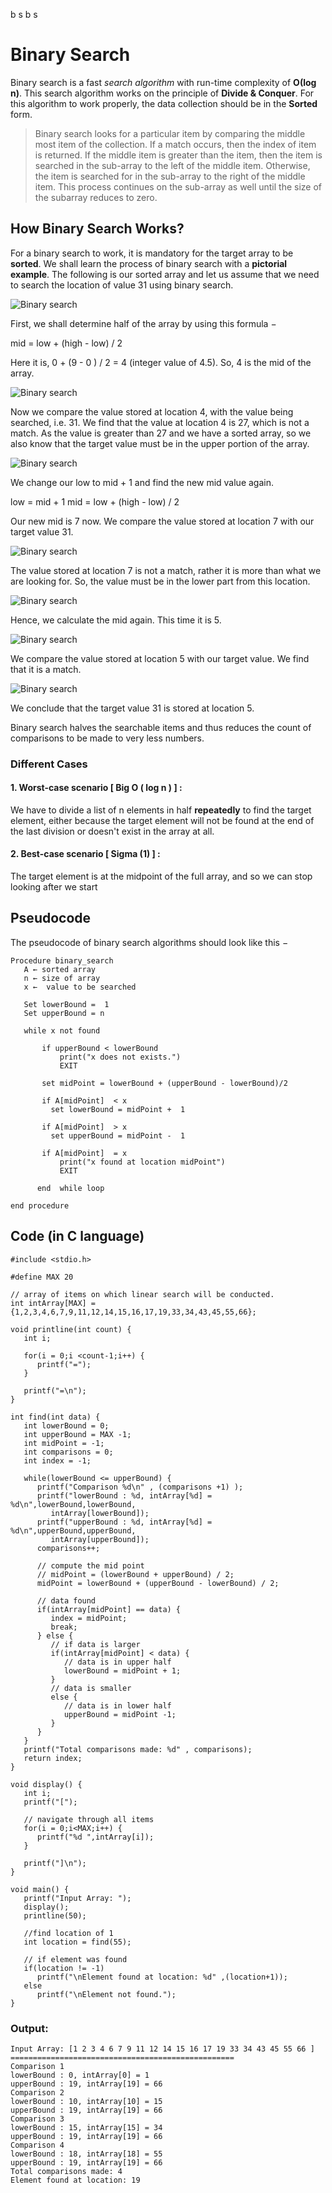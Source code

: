 b s
b s
# Binary Search

Binary search is a fast *search algorithm* with run-time complexity of **Ο(log n)**. This search algorithm works on the principle of **Divide & Conquer**. For this algorithm to work properly, the data collection should be in the **Sorted** form.

> Binary search looks for a particular item by comparing the middle most item of the collection. If a match occurs, then the index of item is returned. If the middle item is greater than the item, then the item is searched in the sub-array to the left of the middle item. Otherwise, the item is searched for in the sub-array to the right of the middle item. This process continues on the sub-array as well until the size of the subarray reduces to zero.

## How Binary Search Works?

For a binary search to work, it is mandatory for the target array to be **sorted**. We shall learn the process of binary search with a **pictorial example**. The following is our sorted array and let us assume that we need to search the location of value 31 using binary search.

![Binary search](https://www.tutorialspoint.com/data_structures_algorithms/images/binary_search_0.jpg)

First, we shall determine half of the array by using this formula −

mid = low + (high - low) / 2

Here it is, 0 + (9 - 0 ) / 2 = 4 (integer value of 4.5). So, 4 is the mid of the array.

![Binary search](https://www.tutorialspoint.com/data_structures_algorithms/images/binary_search_1.jpg)

Now we compare the value stored at location 4, with the value being searched, i.e. 31. We find that the value at location 4 is 27, which is not a match. As the value is greater than 27 and we have a sorted array, so we also know that the target value must be in the upper portion of the array.

![Binary search](https://www.tutorialspoint.com/data_structures_algorithms/images/binary_search_2.jpg)

We change our low to mid + 1 and find the new mid value again.

low = mid + 1
mid = low + (high - low) / 2

Our new mid is 7 now. We compare the value stored at location 7 with our target value 31.

![Binary search](https://www.tutorialspoint.com/data_structures_algorithms/images/binary_search_3.jpg)

The value stored at location 7 is not a match, rather it is more than what we are looking for. So, the value must be in the lower part from this location.

![Binary search](https://www.tutorialspoint.com/data_structures_algorithms/images/binary_search_4.jpg)

Hence, we calculate the mid again. This time it is 5.

![Binary search](https://www.tutorialspoint.com/data_structures_algorithms/images/binary_search_5.jpg)

We compare the value stored at location 5 with our target value. We find that it is a match.

![Binary search](https://www.tutorialspoint.com/data_structures_algorithms/images/binary_search_6.jpg)

We conclude that the target value 31 is stored at location 5.

Binary search halves the searchable items and thus reduces the count of comparisons to be made to very less numbers.

### Different Cases

#### 1.  Worst-case scenario [ Big O ( log n ) ] :
We have to divide a list of n elements in half **repeatedly** to find the target element, either because the target element will not be found at the end of the last division or doesn't exist in the array at all.
#### 2. Best-case scenario [ Sigma (1) ] :
The target element is at the midpoint of the full array, and so we can stop looking after we start


## Pseudocode

The pseudocode of binary search algorithms should look like this −

```
Procedure binary_search
   A ← sorted array
   n ← size of array
   x ←  value to be searched

   Set lowerBound =  1  
   Set upperBound = n

   while x not found

       if upperBound < lowerBound
           print("x does not exists.")
           EXIT  

       set midPoint = lowerBound + (upperBound - lowerBound)/2

       if A[midPoint]  < x  
         set lowerBound = midPoint +  1  

       if A[midPoint]  > x
         set upperBound = midPoint -  1  

       if A[midPoint]  = x
           print("x found at location midPoint")
           EXIT

      end  while loop

end procedure
```

## Code (in C language)

```
#include <stdio.h>

#define MAX 20

// array of items on which linear search will be conducted.
int intArray[MAX] = {1,2,3,4,6,7,9,11,12,14,15,16,17,19,33,34,43,45,55,66};

void printline(int count) {
   int i;

   for(i = 0;i <count-1;i++) {
      printf("=");
   }

   printf("=\n");
}

int find(int data) {
   int lowerBound = 0;
   int upperBound = MAX -1;
   int midPoint = -1;
   int comparisons = 0;      
   int index = -1;

   while(lowerBound <= upperBound) {
      printf("Comparison %d\n" , (comparisons +1) );
      printf("lowerBound : %d, intArray[%d] = %d\n",lowerBound,lowerBound,
         intArray[lowerBound]);
      printf("upperBound : %d, intArray[%d] = %d\n",upperBound,upperBound,
         intArray[upperBound]);
      comparisons++;

      // compute the mid point
      // midPoint = (lowerBound + upperBound) / 2;
      midPoint = lowerBound + (upperBound - lowerBound) / 2;

      // data found
      if(intArray[midPoint] == data) {
         index = midPoint;
         break;
      } else {
         // if data is larger
         if(intArray[midPoint] < data) {
            // data is in upper half
            lowerBound = midPoint + 1;
         }
         // data is smaller
         else {
            // data is in lower half
            upperBound = midPoint -1;
         }
      }               
   }
   printf("Total comparisons made: %d" , comparisons);
   return index;
}

void display() {
   int i;
   printf("[");

   // navigate through all items
   for(i = 0;i<MAX;i++) {
      printf("%d ",intArray[i]);
   }

   printf("]\n");
}

void main() {
   printf("Input Array: ");
   display();
   printline(50);

   //find location of 1
   int location = find(55);

   // if element was found
   if(location != -1)
      printf("\nElement found at location: %d" ,(location+1));
   else
      printf("\nElement not found.");
}
```
### Output:
```
Input Array: [1 2 3 4 6 7 9 11 12 14 15 16 17 19 33 34 43 45 55 66 ]
==================================================
Comparison 1
lowerBound : 0, intArray[0] = 1
upperBound : 19, intArray[19] = 66
Comparison 2
lowerBound : 10, intArray[10] = 15
upperBound : 19, intArray[19] = 66
Comparison 3
lowerBound : 15, intArray[15] = 34
upperBound : 19, intArray[19] = 66
Comparison 4
lowerBound : 18, intArray[18] = 55
upperBound : 19, intArray[19] = 66
Total comparisons made: 4
Element found at location: 19
```
